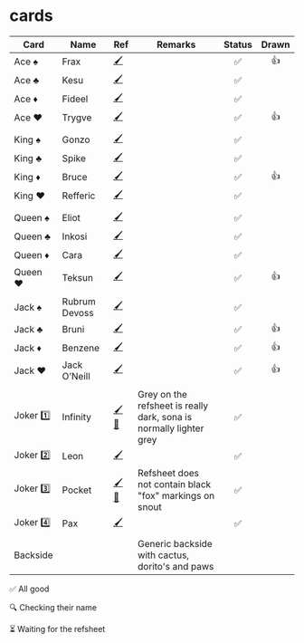 # cards

| Card        | Name           | Ref  | Remarks | Status  | Drawn  |
| ------------- | ------------- | ----- | ----- | :-----: | :-----: |
| Ace ♠️ | Frax | [🖌️](../main/refsheets/frax.png) | | ✅ | 👍 |
| Ace ♣️ | Kesu | [🖌️](../main/refsheets/kesu.png) | | ✅ | |
| Ace ♦️ | Fideel | [🖌️](../main/refsheets/fideel.png) | | ✅ | |
| Ace ♥️ | Trygve | [🖌️](../main/refsheets/trygve.png) | | ✅ | 👍 |
|  |  |  |  |  |
| King ♠️ | Gonzo | [🖌️](../main/refsheets/gonzo.png) | | ✅ | |
| King ♣️ | Spike | [🖌️](../main/refsheets/spike.png) | | ✅ | |
| King ♦️ | Bruce | [🖌️](../main/refsheets/bruce.png) | | ✅ | 👍 |
| King ♥️ | Refferic | [🖌️](../main/refsheets/refferic.png) | | ✅ | |
|  |  |  |  |  |
| Queen ♠️ | Eliot | [🖌️](../main/refsheets/eliot.png) | | ✅ | |
| Queen ♣️ | Inkosi | [🖌️](../main/refsheets/inkosi.png) | | ✅ | |
| Queen ♦️ | Cara | [🖌️](../main/refsheets/cara.png) | | ✅ | |
| Queen ♥️ | Teksun | [🖌️](../main/refsheets/teksun.png) | | ✅ | 👍 |
|  |  |  |  |  |
| Jack ♠️ | Rubrum Devoss | [🖌️](../main/refsheets/rubrum.png) | | ✅ | |
| Jack ♣️ | Bruni | [🖌️](../main/refsheets/bruni.png) | | ✅ | 👍 |
| Jack ♦️ | Benzene | [🖌️](../main/refsheets/benzene.png) | | ✅ | 👍 |
| Jack ♥️ | Jack O’Neill | [🖌️](../main/refsheets/jack.png) | | ✅ | 👍 |
|  |  |  |  |  |
| Joker 1️⃣ | Infinity | [🖌️](../main/refsheets/infinity.png) [📸](../main/pictures/infinity.jpg) | Grey on the refsheet is really dark, sona is normally lighter grey | ✅ | |
| Joker 2️⃣ | Leon | [🖌️](../main/refsheets/leon.png) | | ✅ | |
| Joker 3️⃣ | Pocket | [🖌️](../main/refsheets/pocket.png) [📸](../main/pictures/pocket.jpg) | Refsheet does not contain black "fox" markings on snout | ✅ | |
| Joker 4️⃣ | Pax | [🖌️](../main/refsheets/pax.png) | | ✅ | |
|  |  |  |  |  |
| Backside | | | Generic backside with cactus, dorito's and paws | | |

✅ All good

🔍 Checking their name

⏳ Waiting for the refsheet
